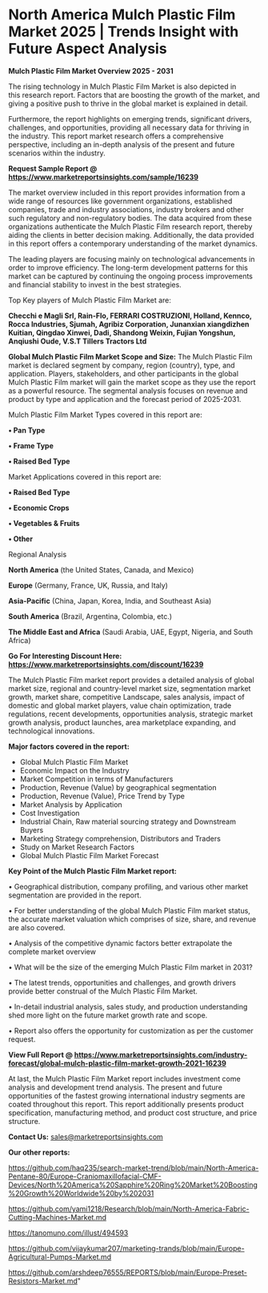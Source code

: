  # North America Mulch Plastic Film Market 2025 | Trends Insight with Future Aspect Analysis

<Strong> Mulch Plastic Film Market Overview 2025 - 2031</strong>

The rising technology in Mulch Plastic Film Market is also depicted in this research report. Factors that are boosting the growth of the market, and giving a positive push to thrive in the global market is explained in detail.

Furthermore, the report highlights on emerging trends, significant drivers, challenges, and opportunities, providing all necessary data for thriving in the industry. This report market research offers a comprehensive perspective, including an in-depth analysis of the present and future scenarios within the industry.

<strong>Request Sample Report @ <a href=https://www.marketreportsinsights.com/sample/16239>https://www.marketreportsinsights.com/sample/16239</a></strong>

The market overview included in this report provides information from a wide range of resources like government organizations, established companies, trade and industry associations, industry brokers and other such regulatory and non-regulatory bodies. The data acquired from these organizations authenticate the Mulch Plastic Film research report, thereby aiding the clients in better decision making. Additionally, the data provided in this report offers a contemporary understanding of the market dynamics.

The leading players are focusing mainly on technological advancements in order to improve efficiency. The long-term development patterns for this market can be captured by continuing the ongoing process improvements and financial stability to invest in the best strategies.

Top Key players of Mulch Plastic Film Market are:

<strong>Checchi e Magli Srl, Rain-Flo, FERRARI COSTRUZIONI, Holland, Kennco, Rocca Industries, Sjumah, Agribiz Corporation, Junanxian xiangdizhen Kuitian, Qingdao Xinwei, Dadi, Shandong Weixin, Fujian Yongshun, Anqiushi Oude, V.S.T Tillers Tractors Ltd</strong>

<strong><b>Global Mulch Plastic Film Market Scope and Size:</b></strong>
The Mulch Plastic Film market is declared segment by company, region (country), type, and application. Players, stakeholders, and other participants in the global Mulch Plastic Film market will gain the market scope as they use the report as a powerful resource. The segmental analysis focuses on revenue and product by type and application and the forecast period of 2025-2031.

Mulch Plastic Film Market Types covered in this report are:

<strong>• Pan Type

• Frame Type

• Raised Bed Type</strong>

Market Applications covered in this report are:

<strong>• Raised Bed Type

• Economic Crops

• Vegetables & Fruits

• Other</strong> 

Regional Analysis

<strong>North America</strong> (the United States, Canada, and Mexico)

<strong>Europe</strong> (Germany, France, UK, Russia, and Italy)

<strong>Asia-Pacific</strong> (China, Japan, Korea, India, and Southeast Asia)

<strong>South America</strong> (Brazil, Argentina, Colombia, etc.)

<strong>The Middle East and Africa</strong> (Saudi Arabia, UAE, Egypt, Nigeria, and South Africa)

<strong>Go For Interesting Discount Here: <a href=https://www.marketreportsinsights.com/discount/16239>https://www.marketreportsinsights.com/discount/16239</a></strong>

The Mulch Plastic Film market report provides a detailed analysis of global market size, regional and country-level market size, segmentation market growth, market share, competitive Landscape, sales analysis, impact of domestic and global market players, value chain optimization, trade regulations, recent developments, opportunities analysis, strategic market growth analysis, product launches, area marketplace expanding, and technological innovations.

<strong><b>Major factors covered in the report:</b></strong>
<ul>
  <li>Global Mulch Plastic Film Market </li>
  <li>Economic Impact on the Industry</li>
  <li>Market Competition in terms of Manufacturers</li>
  <li>Production, Revenue (Value) by geographical segmentation</li>
  <li>Production, Revenue (Value), Price Trend by Type</li>
  <li>Market Analysis by Application</li>
  <li>Cost Investigation</li>
  <li>Industrial Chain, Raw material sourcing strategy and Downstream Buyers</li>
  <li>Marketing Strategy comprehension, Distributors and Traders</li>
  <li>Study on Market Research Factors</li>
  <li>Global Mulch Plastic Film Market Forecast</li>
</ul>

<strong><b>Key Point of the Mulch Plastic Film Market report:</b></strong>

• Geographical distribution, company profiling, and various other market segmentation are provided in the report.

• For better understanding of the global Mulch Plastic Film market status, the accurate market valuation which comprises of size, share, and revenue are also covered.

• Analysis of the competitive dynamic factors better extrapolate the complete market overview

• What will be the size of the emerging Mulch Plastic Film market in 2031?

• The latest trends, opportunities and challenges, and growth drivers provide better construal of the Mulch Plastic Film Market.

• In-detail industrial analysis, sales study, and production understanding shed more light on the future market growth rate and scope.

• Report also offers the opportunity for customization as per the customer request.

<strong><b>View Full Report @ <a href=https://www.marketreportsinsights.com/industry-forecast/global-mulch-plastic-film-market-growth-2021-16239>https://www.marketreportsinsights.com/industry-forecast/global-mulch-plastic-film-market-growth-2021-16239</a></b></strong>


At last, the Mulch Plastic Film Market report includes investment come analysis and development trend analysis. The present and future opportunities of the fastest growing international industry segments are coated throughout this report. This report additionally presents product specification, manufacturing method, and product cost structure, and price structure.

<strong>Contact Us:</strong>
sales@marketreportsinsights.com

<strong>Our other reports:</strong>

<a href=https://github.com/haq235/search-market-trend/blob/main/North-America-Pentane-80/Europe-Craniomaxillofacial-CMF-Devices/North%20America%20Sapphire%20Ring%20Market%20Boosting%20Growth%20Worldwide%20by%202031>https://github.com/haq235/search-market-trend/blob/main/North-America-Pentane-80/Europe-Craniomaxillofacial-CMF-Devices/North%20America%20Sapphire%20Ring%20Market%20Boosting%20Growth%20Worldwide%20by%202031</a>

<a href=https://github.com/yami1218/Research/blob/main/North-America-Fabric-Cutting-Machines-Market.md>https://github.com/yami1218/Research/blob/main/North-America-Fabric-Cutting-Machines-Market.md</a>

<a href=https://tanomuno.com/illust/494593>https://tanomuno.com/illust/494593</a>

<a href=https://github.com/vijaykumar207/marketing-trands/blob/main/Europe-Agricultural-Pumps-Market.md>https://github.com/vijaykumar207/marketing-trands/blob/main/Europe-Agricultural-Pumps-Market.md</a>

<a href=https://github.com/arshdeep76555/REPORTS/blob/main/Europe-Preset-Resistors-Market.md>https://github.com/arshdeep76555/REPORTS/blob/main/Europe-Preset-Resistors-Market.md</a>"
